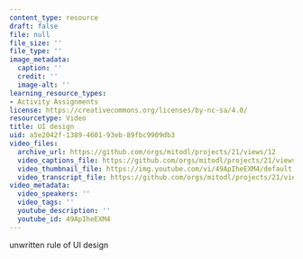 ```yaml
---
content_type: resource
draft: false
file: null
file_size: ''
file_type: ''
image_metadata:
  caption: ''
  credit: ''
  image-alt: ''
learning_resource_types:
- Activity Assignments
license: https://creativecommons.org/licenses/by-nc-sa/4.0/
resourcetype: Video
title: UI design
uid: a5e2042f-1389-4601-93eb-89fbc9909db3
video_files:
  archive_url: https://github.com/orgs/mitodl/projects/21/views/12
  video_captions_file: https://github.com/orgs/mitodl/projects/21/views/12
  video_thumbnail_file: https://img.youtube.com/vi/49ApIheEXM4/default.jpg
  video_transcript_file: https://github.com/orgs/mitodl/projects/21/views/12
video_metadata:
  video_speakers: ''
  video_tags: ''
  youtube_description: ''
  youtube_id: 49ApIheEXM4
---
```

unwritten rule of UI design